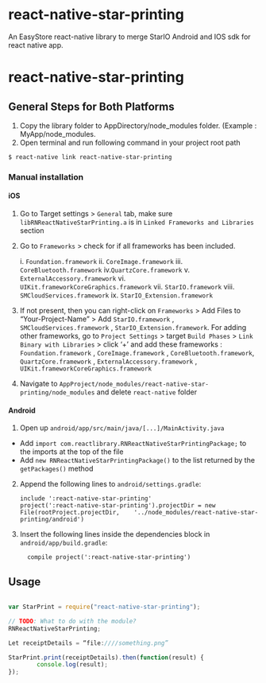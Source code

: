 # react-native-star-printing
An EasyStore react-native library to merge StarIO Android and IOS sdk for react native app. 


# react-native-star-printing

## General Steps for Both Platforms
1. Copy the  library folder to AppDirectory/node_modules folder. (Example : MyApp/node_modules.
2. Open terminal and run following command in your project root path

`$ react-native link react-native-star-printing`


### Manual installation


#### iOS

1. Go to Target settings > `General` tab, make sure `libRNReactNativeStarPrinting.a` is in `Linked Frameworks and Libraries` section
2. Go to `Frameworks`  > check for if all frameworks has been included. 

    i.  `Foundation.framework`
    ii. `CoreImage.framework`
    iii. `CoreBluetooth.framework`
    iv.`QuartzCore.framework`
    v. `ExternalAccessory.framework`
    vi. `UIKit.frameworkCoreGraphics.framework`
    vii. `StarIO.framework`
   viii. `SMCloudServices.framework`
    ix. `StarIO_Extension.framework`
    
3. If not present, then you can right-click on `Frameworks` > Add Files to “Your-Project-Name” > Add `StarIO.framework` , `SMCloudServices.framework` , `StarIO_Extension.framework`. For adding other frameworks, go to `Project Settings` > target `Build Phases` > `Link Binary with Libraries` > click ‘+’ and add these frameworks : `Foundation.framework` , `CoreImage.framework` , `CoreBluetooth.framework`, `QuartzCore.framework` , `ExternalAccessory.framework` , `UIKit.frameworkCoreGraphics.framework`
    
4. Navigate to `AppProject/node_modules/react-native-star-printing/node_modules` and delete `react-native` folder

#### Android

1. Open up `android/app/src/main/java/[...]/MainActivity.java`
  - Add `import com.reactlibrary.RNReactNativeStarPrintingPackage;` to the imports at the top of the file
  - Add `new RNReactNativeStarPrintingPackage()` to the list returned by the `getPackages()` method
2. Append the following lines to `android/settings.gradle`:
  	```
  	include ':react-native-star-printing'
  	project(':react-native-star-printing').projectDir = new File(rootProject.projectDir, 	'../node_modules/react-native-star-printing/android')
  	```
3. Insert the following lines inside the dependencies block in `android/app/build.gradle`:
  	```
      compile project(':react-native-star-printing')
  	```

## Usage
```javascript

var StarPrint = require("react-native-star-printing");

// TODO: What to do with the module?
RNReactNativeStarPrinting;

Let receiptDetails = “file:////something.png” 

StarPrint.print(receiptDetails).then(function(result) {
        console.log(result);
});
```
  
